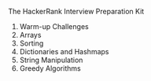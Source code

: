 The HackerRank Interview Preparation Kit

1. Warm-up Challenges
2. Arrays
3. Sorting
4. Dictionaries and Hashmaps
5. String Manipulation
6. Greedy Algorithms
